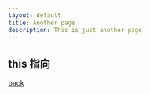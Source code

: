 ```yaml
---
layout: default
title: Another page
description: This is just another page
---
```


## this 指向



[back](./)
